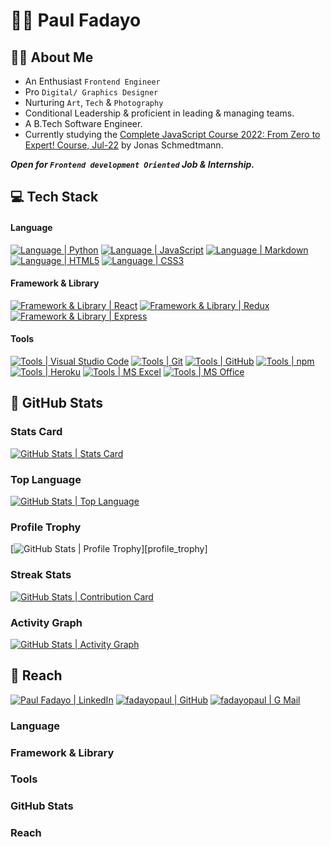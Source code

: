 # :man_student: Paul Fadayo

## :tipping_hand_man: About Me

- An Enthusiast `Frontend Engineer`
- Pro `Digital/ Graphics Designer`
- Nurturing `Art`, `Tech` & `Photography`
- Conditional Leadership & proficient in leading & managing teams.
- A B.Tech Software Engineer.
- Currently studying the [Complete JavaScript Course 2022: From Zero to Expert! Course, Jul-22](https://www.udemy.com/course/the-complete-javascript-course) by Jonas Schmedtmann.

**_Open for `Frontend development Oriented` Job & Internship._**

## :computer: Tech Stack

#### Language

[![Language | Python](https://img.shields.io/badge/Python-eeeeee?style=for-the-badge&logo=python&logoColor=ffffff&labelColor=3776AB)][python]
[![Language | JavaScript](https://img.shields.io/badge/Javascript-eeeeee?style=for-the-badge&logo=javascript&logoColor=F7DF1E&labelColor=000000)][javascript]
[![Language | Markdown](https://img.shields.io/badge/Markdown-eeeeee?style=for-the-badge&logo=markdown&logoColor=ffffff&labelColor=000000)][markdown]
[![Language | HTML5](https://img.shields.io/badge/html5-eeeeee?style=for-the-badge&logo=html5&logoColor=ffffff&labelColor=E34F26)][html5]
[![Language | CSS3](https://img.shields.io/badge/CSS3-eeeeee?style=for-the-badge&logo=css3&logoColor=ffffff&labelColor=1572B6)][css3]

#### Framework & Library

[![Framework & Library | React](https://img.shields.io/badge/React-eeeeee?style=for-the-badge&logo=react&logoColor=61DAFB&labelColor=20232A)][react]
[![Framework & Library | Redux](https://img.shields.io/badge/Redux-eeeeee?style=for-the-badge&logo=redux&logoColor=764ABC&labelColor=20232A)][redux]
[![Framework & Library | Express](https://img.shields.io/badge/Express-eeeeee?style=for-the-badge&logo=express&logoColor=000000&labelColor=fefefe)][express]

#### Tools

[![Tools | Visual Studio Code](https://img.shields.io/badge/Visual_Studio_Code-eeeeee?style=for-the-badge&logo=visual-studio-code&logoColor=007ACC&labelColor=2C2C32)][visual_studio_code]
[![Tools | Git](https://img.shields.io/badge/Git-eeeeee?style=for-the-badge&logo=git&logoColor=F05032&labelColor=f0efe7)][git]
[![Tools | GitHub](https://img.shields.io/badge/Github-eeeeee?style=for-the-badge&logo=github&logoColor=ffffff&labelColor=181717)][github]
[![Tools | npm](https://img.shields.io/badge/npm-eeeeee?style=for-the-badge&logo=npm&logoColor=CB3837&labelColor=fefefe)][npm]
[![Tools | Heroku](https://img.shields.io/badge/Heroku-eeeeee?style=for-the-badge&logo=heroku&logoColor=ffffff&labelColor=430098)][heroku]
[![Tools | MS Excel](https://img.shields.io/badge/Microsoft_Excel-eeeeee?style=for-the-badge&logo=microsoft-excel&logoColor=217346&labelColor=fefefe)][microsoft_excel]
[![Tools | MS Office](https://img.shields.io/badge/Microsoft_Office-eeeeee?style=for-the-badge&logo=microsoft-office&logoColor=D83B01&labelColor=fefefe)][microsoft_office]

## :memo: GitHub Stats

### Stats Card

[![GitHub Stats | Stats Card](https://github-readme-stats.vercel.app/api?username=fadayopaul&show_icons=true&theme=merko&count_private=true&hide=stars)][stats_card]

### Top Language 
[![GitHub Stats | Top Language](https://github-readme-stats.vercel.app/api/top-langs/?username=fadayopaul&layout=compact&theme=tokyonight&langs_count=5)][top_language]

### Profile Trophy

[![GitHub Stats | Profile Trophy](https://github-profile-trophy.vercel.app/?username=fadayopaul&theme=onedark&row=1)][profile_trophy]

### Streak Stats

[![GitHub Stats | Contribution Card](https://github-readme-streak-stats.herokuapp.com/?user=fadayopaul&theme=tokyonight)][streak_stats]

### Activity Graph

 [![GitHub Stats | Activity Graph](https://activity-graph.herokuapp.com/graph?username=fadayopaul&theme=react-dark)][activity_graph]

## :round_pushpin: Reach

[![Paul Fadayo | LinkedIn](https://img.shields.io/badge/Paul_Fadayo-eeeeee?style=for-the-badge&logo=linkedin&logoColor=ffffff&labelColor=0A66C2)][reach_linkedin]
[![fadayopaul | GitHub](https://img.shields.io/badge/fadayopaul-eeeeee?style=for-the-badge&logo=github&logoColor=ffffff&labelColor=181717)][reach_github]
[![fadayopaul | G Mail](https://img.shields.io/badge/fadayopaul-eeeeee?style=for-the-badge&logo=gmail&logoColor=ffffff&labelColor=EA4335)][reach_gmail]

<!-- LINKS -->
### Language

[css3]: https://developer.mozilla.org/en-US/docs/Web/CSS
[graphql]: https://graphql.org/
[html5]: https://developer.mozilla.org/en-US/docs/Web/HTML
[javascript]: https://developer.mozilla.org/en-US/docs/Web/JavaScript
[markdown]: https://www.markdownguide.org/
[nodejs]: https://nodejs.org/en/
[python]: https://www.python.org/
[sass]: https://sass-lang.com/


### Framework & Library

[express]: https://expressjs.com/
[react]: https://reactjs.org/
[redux]: https://redux.js.org/

### Tools

[git]: https://git-scm.com/
[github]: https://github.com/
[heroku]: https://www.heroku.com/
[microsoft_excel]: https://www.microsoft.com/en-in/microsoft-365/excel
[microsoft_office]: https://www.microsoft.com/en-in/microsoft-365/microsoft-office
[npm]: https://www.npmjs.com/
[visual_studio_code]: https://code.visualstudio.com/

### GitHub Stats

[activity_graph]: https://github.com/fadayopaul/github-readme-activity-graph
[stats_card]: https://github.com/fadayopaul/github-readme-stats
[streak_stats]: https://github.com/fadayopaul/github-readme-streak-stats
[top_language]: https://github.com/fadayopaul/github-readme-stats

### Reach

[reach_github]: https://github.com/fadayopaul
[reach_gmail]: mailto:paulfadayo@gmail.com?subject=GitHub%20Hello
[reach_linkedin]: https://www.linkedin.com/in/fadayopaul

